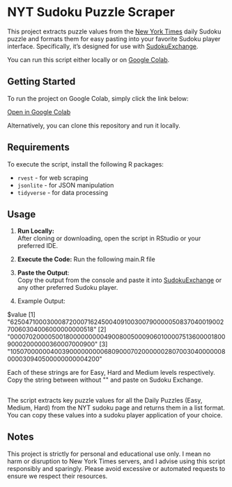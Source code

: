 
# NYT Sudoku Puzzle Scraper

This project extracts puzzle values from the [New York Times](https://www.nytimes.com/puzzles/sudoku) daily Sudoku puzzle and formats them for easy pasting into your favorite Sudoku player interface. Specifically, it’s designed for use with [SudokuExchange](https://sudokuexchange.com). 

You can run this script either locally or on [Google Colab](https://colab.research.google.com/drive/1JqdtMlf2ikDhCLXVxnU2c-yK6JJTI669?usp=sharing).

## Getting Started

To run the project on Google Colab, simply click the link below:

[Open in Google Colab](https://colab.research.google.com/drive/1JqdtMlf2ikDhCLXVxnU2c-yK6JJTI669?usp=sharing)

Alternatively, you can clone this repository and run it locally.

## Requirements

To execute the script, install the following R packages:

- `rvest` - for web scraping
- `jsonlite` - for JSON manipulation
- `tidyverse` - for data processing



## Usage

1. **Run Locally:**  
   After cloning or downloading, open the script in RStudio or your preferred IDE.

2. **Execute the Code:**
   Run the following main.R file 


3. **Paste the Output**:  
   Copy the output from the console and paste it into [SudokuExchange](https://sudokuexchange.com) or any other preferred Sudoku player.

4. Example Output:

$value
[1] "625047100030008720007162450040910030079000005083704001900270060304006000000000518"
[2] "000070200005001800000000049008005000906010000751360000180090002000000360007000900"
[3] "105070000004003900000000068090007020000002807003040000008000030940500000000004200"

Each of these strings are for Easy, Hard and Medium levels respectively. Copy the string between without "" and paste on Sudoku Exchange. 


## 
The script extracts key puzzle values for all the Daily Puzzles (Easy, Medium, Hard) from the NYT sudoku page and returns them in a list format. You can copy these values into a sudoku player application of your choice.

## Notes

This project is strictly for personal and educational use only. I mean no harm or disruption to New York Times servers, and I advise using this script responsibly and sparingly. Please avoid excessive or automated requests to ensure we respect their resources.

